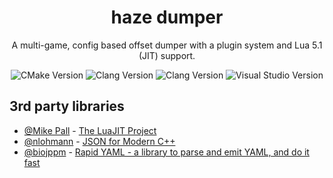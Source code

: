 
<h1 align="center">haze dumper</h1>
<p align="center">A multi-game, config based offset dumper with a plugin system and Lua 5.1 (JIT) support.</p>
<p align="center">
  <a target="_blank"><img src="https://img.shields.io/badge/CMake-3.15-blue" alt="CMake Version" /></a>
  <a target="_blank"><img src="https://img.shields.io/badge/Clang-13-41B883" alt="Clang Version" /></a>
  <a target="_blank"><img src="https://img.shields.io/badge/LuaJIT-5.1-4e67d9" alt="Clang Version" /></a>
  <a target="_blank"><img src="https://img.shields.io/badge/Visual Studio-2022-purple" alt="Visual Studio Version" /></a>
</p>

## 3rd party libraries

- [@Mike Pall](https://github.com/MikePall) - [The LuaJIT Project](https://luajit.org/)
- [@nlohmann](https://github.com/nlohmann) - [JSON for Modern C++](https://github.com/nlohmann/json)
- [@biojppm](https://github.com/biojppm) - [Rapid YAML - a library to parse and emit YAML, and do it fast](https://github.com/biojppm/rapidyaml)
